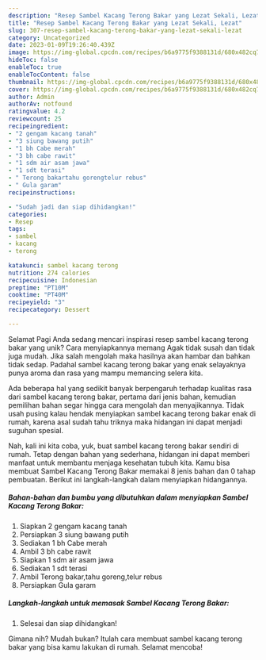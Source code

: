 ```yaml
---
description: "Resep Sambel Kacang Terong Bakar yang Lezat Sekali, Lezat"
title: "Resep Sambel Kacang Terong Bakar yang Lezat Sekali, Lezat"
slug: 307-resep-sambel-kacang-terong-bakar-yang-lezat-sekali-lezat
category: Uncategorized
date: 2023-01-09T19:26:40.439Z
image: https://img-global.cpcdn.com/recipes/b6a9775f9388131d/680x482cq70/sambel-kacang-terong-bakar-foto-resep-utama.jpg
hideToc: false
enableToc: true
enableTocContent: false
thumbnail: https://img-global.cpcdn.com/recipes/b6a9775f9388131d/680x482cq70/sambel-kacang-terong-bakar-foto-resep-utama.jpg
cover: https://img-global.cpcdn.com/recipes/b6a9775f9388131d/680x482cq70/sambel-kacang-terong-bakar-foto-resep-utama.jpg
author: Admin
authorAv: notfound
ratingvalue: 4.2
reviewcount: 25
recipeingredient:
- "2 gengam kacang tanah"
- "3 siung bawang putih"
- "1 bh Cabe merah"
- "3 bh cabe rawit"
- "1 sdm air asam jawa"
- "1 sdt terasi"
- " Terong bakartahu gorengtelur rebus"
- " Gula garam"
recipeinstructions:

- "Sudah jadi dan siap dihidangkan!"
categories:
- Resep
tags:
- sambel
- kacang
- terong

katakunci: sambel kacang terong 
nutrition: 274 calories
recipecuisine: Indonesian
preptime: "PT10M"
cooktime: "PT40M"
recipeyield: "3"
recipecategory: Dessert

---
```



Selamat Pagi Anda sedang mencari inspirasi resep sambel kacang terong bakar yang unik? Cara menyiapkannya memang Agak tidak susah dan tidak juga mudah. Jika salah mengolah maka hasilnya akan hambar dan bahkan tidak sedap. Padahal sambel kacang terong bakar yang enak selayaknya punya aroma dan rasa yang mampu memancing selera kita.




Ada beberapa hal yang sedikit banyak berpengaruh terhadap kualitas rasa dari sambel kacang terong bakar, pertama dari jenis bahan, kemudian pemilihan bahan segar hingga cara mengolah dan menyajikannya. Tidak usah pusing kalau hendak menyiapkan sambel kacang terong bakar enak di rumah, karena asal sudah tahu triknya maka hidangan ini dapat menjadi suguhan spesial.


Nah, kali ini kita coba, yuk, buat sambel kacang terong bakar sendiri di rumah. Tetap dengan bahan yang sederhana, hidangan ini dapat memberi manfaat untuk membantu menjaga kesehatan tubuh kita. Kamu bisa membuat Sambel Kacang Terong Bakar memakai 8 jenis bahan dan 0 tahap pembuatan. Berikut ini langkah-langkah dalam menyiapkan hidangannya.

<!--inarticleads1-->

##### Bahan-bahan dan bumbu yang dibutuhkan dalam menyiapkan Sambel Kacang Terong Bakar:

1. Siapkan 2 gengam kacang tanah
1. Persiapkan 3 siung bawang putih
1. Sediakan 1 bh Cabe merah
1. Ambil 3 bh cabe rawit
1. Siapkan 1 sdm air asam jawa
1. Sediakan 1 sdt terasi
1. Ambil  Terong bakar,tahu goreng,telur rebus
1. Persiapkan  Gula garam




<!--inarticleads2-->

##### Langkah-langkah untuk memasak Sambel Kacang Terong Bakar:


1. Selesai dan siap dihidangkan!



Gimana nih? Mudah bukan? Itulah cara membuat sambel kacang terong bakar yang bisa kamu lakukan di rumah. Selamat mencoba!
